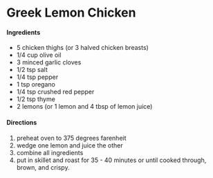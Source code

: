 
# Greek Lemon Chicken

#### Ingredients

 - 5 chicken thighs (or 3 halved chicken breasts)
 - 1/4 cup olive oil
 - 3 minced garlic cloves
 - 1/2 tsp salt
 - 1/4 tsp pepper
 - 1 tsp oregano
 - 1/4 tsp crushed red pepper
 - 1/2 tsp thyme
 - 2 lemons (or 1 lemon and 4 tbsp of lemon juice)

 #### Directions

 1. preheat oven to 375 degrees farenheit
 2. wedge one lemon and juice the other
 3. combine all ingredients
 4. put in skillet and roast for 35 - 40 minutes or until cooked through, brown, and crispy.
